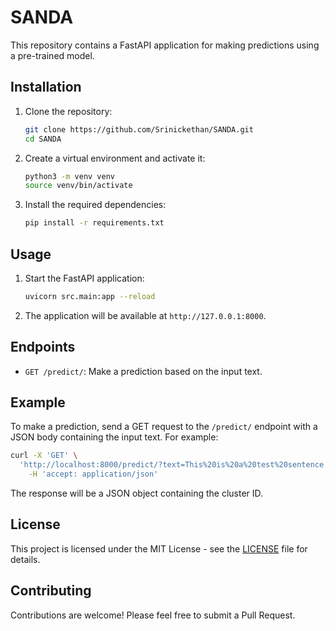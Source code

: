 # SANDA 

This repository contains a FastAPI application for making predictions using a pre-trained model.

## Installation

1. Clone the repository:
    ```sh
    git clone https://github.com/Srinickethan/SANDA.git
    cd SANDA
    ```

2. Create a virtual environment and activate it:
    ```sh
    python3 -m venv venv
    source venv/bin/activate
    ```

3. Install the required dependencies:
    ```sh
    pip install -r requirements.txt
    ```

## Usage

1. Start the FastAPI application:
    ```sh
    uvicorn src.main:app --reload
    ```

2. The application will be available at `http://127.0.0.1:8000`.

## Endpoints

- `GET /predict/`: Make a prediction based on the input text.

## Example

To make a prediction, send a GET request to the `/predict/` endpoint with a JSON body containing the input text. For example:

```sh
curl -X 'GET' \
  'http://localhost:8000/predict/?text=This%20is%20a%20test%20sentence.' \
    -H 'accept: application/json'
```

The response will be a JSON object containing the cluster ID.

## License

This project is licensed under the MIT License - see the [LICENSE](LICENSE) file for details.

## Contributing

Contributions are welcome! Please feel free to submit a Pull Request.
